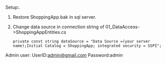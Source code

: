 Setup:.
1.	Restore ShoppingApp.bak in sql server.
2.	Change data source in connection string of 01_DataAccess->ShoppingAppEntities.cs
        
        private const string dataSource = "Data Source =(your server name);Initial Catalog = ShoppingApp; integrated security = SSPI";



Admin user:
UserID:admin@gmail.com
Password:admin


